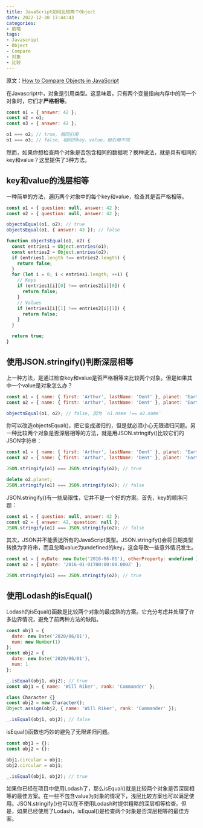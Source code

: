 ```yaml
---
title: JavaScript如何比较两个Object
date: 2022-12-30 17:44:43
categories:
- 前端
tags:
- Javascript
- Object
- Compare
- 对象
- 比较
---
```


原文：[How to Compare Objects in JavaScript](https://masteringjs.io/tutorials/fundamentals/compare-objects)

在Javascript中，对象是引用类型。这意味着，只有两个变量指向内存中的同一个对象时，它们才**严格相等**。

```javascript
const o1 = { answer: 42 };
const o2 = o1;
const o3 = { answer: 42 };

o1 === o2; // true, 相同引用
o1 === o3; // false, 相同的key、value，但引用不同
```

然而，如果你想检查两个对象是否包含相同的数据呢？换种说法，就是具有相同的key和value？这里提供了3种方法。

<!-- more -->

## key和value的浅层相等

一种简单的方法，遍历两个对象中的每个key和value，检查其是否严格相等。

```javascript
const o1 = { question: null, answer: 42 };
const o2 = { question: null, answer: 42 };

objectsEqual(o1, o2); // true
objectsEqual(o1, { answer: 43 }); // false

function objectsEqual(o1, o2) {
  const entries1 = Object.entries(o1);
  const entries2 = Object.entries(o2);
  if (entries1.length !== entries2.length) {
    return false;
  }
  for (let i = 0; i < entries1.length; ++i) {
    // Keys
    if (entries1[i][0] !== entries2[i][0]) {
      return false;
    }
    // Values
    if (entries1[i][1] !== entries2[i][1]) {
      return false;
    }
  }

  return true;
}
```

## 使用JSON.stringify()判断深层相等

上一种方法，是通过检查key和value是否严格相等来比较两个对象。但是如果其中一个value是对象怎么办？

```javascript
const o1 = { name: { first: 'Arthur', lastName: 'Dent' }, planet: 'Earth' };
const o2 = { name: { first: 'Arthur', lastName: 'Dent' }, planet: 'Earth' };

objectsEqual(o1, o2); // false, 因为 `o1.name !== o2.name`
```

你可以改造objectsEqual()，把它变成递归的，但是就必须小心无限递归问题。另一种比较两个对象是否深层相等的方法，就是用JSON.stringify()比较它们的JSON字符串：

```javascript
const o1 = { name: { first: 'Arthur', lastName: 'Dent' }, planet: 'Earth' };
const o2 = { name: { first: 'Arthur', lastName: 'Dent' }, planet: 'Earth' };

JSON.stringify(o1) === JSON.stringify(o2); // true

delete o2.planet;
JSON.stringify(o1) === JSON.stringify(o2); // false
```

JSON.stringify()有一些局限性，它并不是一个好的方案。首先，key的顺序问题：

```javascript
const o1 = { question: null, answer: 42 };
const o2 = { answer: 42, question: null };
JSON.stringify(o1) === JSON.stringify(o2); // false
```

其次，JSON并不能表达所有的JavaScript类型。JSON.stringify()会将日期类型转换为字符串，而且忽略value为undefined的key，这会导致一些意外情况发生。

```javascript
const o1 = { myDate: new Date('2016-06-01'), otherProperty: undefined };
const o2 = { myDate: '2016-01-01T00:00:00.000Z' };

JSON.stringify(o1) === JSON.stringify(o2); // true
```

## 使用Lodash的isEqual()

Lodash的isEqual()函数是比较两个对象的最成熟的方案。它充分考虑并处理了许多边界情况，避免了前两种方法的缺陷。

```javascript
const obj1 = {
  date: new Date('2020/06/01'),
  num: new Number(1)
};
const obj2 = {
  date: new Date('2020/06/01'),
  num: 1
};

_.isEqual(obj1, obj2); // true
const obj1 = { name: 'Will Riker', rank: 'Commander' };

class Character {}
const obj2 = new Character();
Object.assign(obj2, { name: 'Will Riker', rank: 'Commander' });

_.isEqual(obj1, obj2); // false
```

isEqual()函数也巧妙的避免了无限递归问题。

```javascript
const obj1 = {};
const obj2 = {};

obj1.circular = obj1;
obj2.circular = obj1;

_.isEqual(obj1, obj2); // true
```

如果你已经在项目中使用Lodash了，那么isEqual()就是比较两个对象是否深层相等的最佳方案。在一些不包含value为对象的情况下，浅层比较方案也可以满足使用。JSON.stringify()也可以在不使用Lodash时提供粗略的深层相等检查。但是，如果已经使用了Lodash，isEqual()是检查两个对象是否深层相等的最佳方案。